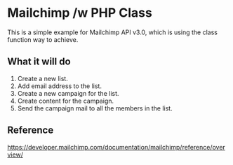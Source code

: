 # Mailchimp /w PHP Class
This is a simple example for Mailchimp API v3.0, which is using the class function way to achieve.

## What it will do
1. Create a new list.
2. Add email address to the list.
3. Create a new campaign for the list.
4. Create content for the campaign.
5. Send the campaign mail to all the members in the list.

## Reference
https://developer.mailchimp.com/documentation/mailchimp/reference/overview/
